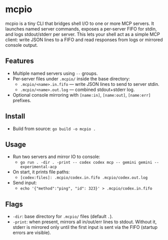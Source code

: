 # mcpio

mcpio is a tiny CLI that bridges shell I/O to one or more MCP servers. It launches named server commands, exposes a per‑server FIFO for stdin, and logs stdout/stderr per server. This lets your shell act as a simple MCP client: write JSON lines to a FIFO and read responses from logs or mirrored console output.

## Features
- Multiple named servers using `--` groups.
- Per‑server files under `.mcpio/` inside the base directory:
  - `.mcpio/<name>.in.fifo` — write JSON lines to send to server stdin.
  - `.mcpio/<name>.out.log` — combined stdout+stderr log.
- Optional console mirroring with `[name:in]`, `[name:out]`, `[name:err]` prefixes.

## Install
- Build from source: `go build -o mcpio .`

## Usage
- Run two servers and mirror IO to console:
  - `go run . -dir . -print -- codex codex mcp -- gemini gemini --experimental-acp`
- On start, it prints file paths:
  - `[codex:files]: .mcpio/codex.in.fifo .mcpio/codex.out.log`
- Send input:
  - `echo '{"method":"ping", "id": 323}' > .mcpio/codex.in.fifo`

## Flags
- `-dir`: base directory for `.mcpio/` files (default `.`).
- `-print`: when present, mirrors all in/out/err lines to stdout. Without it, stderr is mirrored only until the first input is sent via the FIFO (startup errors are visible).


